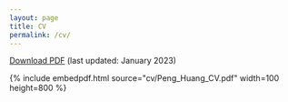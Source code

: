 ```yaml
---
layout: page
title: CV
permalink: /cv/
---
```



 [Download PDF](cv/Peng_Huang_CV.pdf)  (last updated: January 2023)

 <!--The PDF should be embedded underneath -- uses Google Docs for embedding and works if the PDF is on dropbox. Works sporadically if PDF is elsewhere too.-->

{% include embedpdf.html source="cv/Peng_Huang_CV.pdf" width=100 height=800 %}
